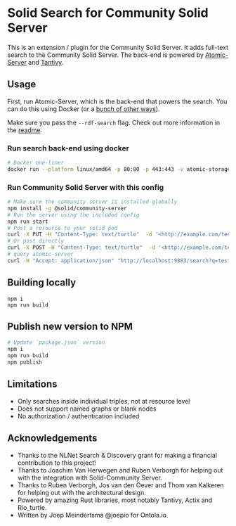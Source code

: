 # Solid Search for Community Solid Server

This is an extension / plugin for the Community Solid Server.
It adds full-text search to the Community Solid Server.
The back-end is powered by [Atomic-Server](https://github.com/joepio/atomic-data-rust/) and [Tantivy](https://github.com/quickwit-oss/tantivy).

## Usage

First, run Atomic-Server, which is the back-end that powers the search.
You can do this using Docker (or a [bunch of other ways](https://github.com/joepio/atomic-data-rust/tree/master/server#installation--getting-started)).

Make sure you pass the `--rdf-search` flag.
Check out more information in the [readme](https://github.com/joepio/atomic-data-rust/blob/master/server/rdf-search.md).

### Run search back-end using docker

```sh
# Docker one-liner
docker run --platform linux/amd64 -p 80:80 -p 443:443 -v atomic-storage:/atomic-storage joepmeneer/atomic-server --rdf-search
```

### Run Community Solid Server with this config

```sh
# Make sure the community server is installed globally
npm install -g @solid/community-server
# Run the server using the included config
npm run start
# Post a resource to your solid pod
curl -X PUT -H "Content-Type: text/turtle"  -d '<http://example.com/test> <ex:p> "testme".'  http://localhost:3000/myfile.ttl
# Or post directly
curl -X POST -H "Content-Type: text/turtle"  -d '<http://example.com/test> <ex:p> "testme".'   http://localhost:9883/search
# query atomic-server
curl -H "Accept: application/json" "http://localhost:9883/search?q=testme"
```

## Building locally

```
npm i
npm run build
```

## Publish new version to NPM

```sh
# Update `package.json` version
npm i
npm run build
npm publish
```

## Limitations

- Only searches inside individual triples, not at resource level
- Does not support named graphs or blank nodes
- No authorization / authentication included

## Acknowledgements

- Thanks to the NLNet Search & Discovery grant for making a financial contribution to this project!
- Thanks to Joachim Van Herwegen and Ruben Verborgh for helping out with the integration with Solid-Community Server.
- Thanks to Ruben Verborgh, Jos van den Oever and Thom van Kalkeren for helping out with the architectural design.
- Powered by amazing Rust libraries, most notably Tantivy, Actix and Rio_turtle.
- Written by Joep Meindertsma @joepio for Ontola.io.
